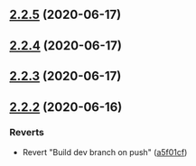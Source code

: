 ## [2.2.5](https://github.com/Magnum97/BreedablePetsMC/compare/v2.2.4...v2.2.5) (2020-06-17)



## [2.2.4](https://github.com/Magnum97/BreedablePetsMC/compare/v2.2.3...v2.2.4) (2020-06-17)



## [2.2.3](https://github.com/Magnum97/BreedablePetsMC/compare/v2.2.2...v2.2.3) (2020-06-17)



## [2.2.2](https://github.com/Magnum97/BreedablePetsMC/compare/v2.0.0...v2.2.2) (2020-06-16)


### Reverts

* Revert "Build dev branch on push" ([a5f01cf](https://github.com/Magnum97/BreedablePetsMC/commit/a5f01cfc83f05c019e233d2d90a262b19bff25ed))



